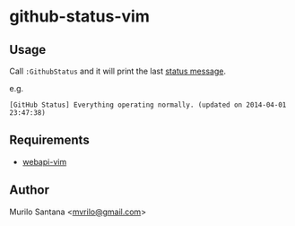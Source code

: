 # github-status-vim

## Usage

Call `:GithubStatus` and it will print the last [status message](https://status.github.com/).

e.g.

    [GitHub Status] Everything operating normally. (updated on 2014-04-01 23:47:38)

## Requirements

 - [webapi-vim](https://github.com/mattn/webapi-vim)

## Author

Murilo Santana <<mvrilo@gmail.com>>
